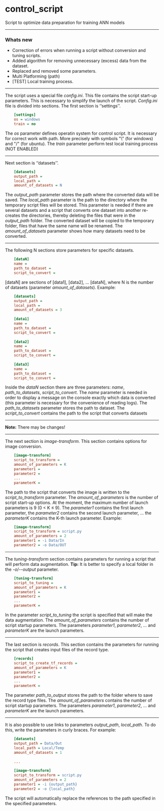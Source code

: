 # control_script

Script to optimize data preparation for training ANN models

------------

### Whats new
+ Correction of errors when running a script without conversion and tuning scripts.
+ Added algorithm for removing unnecessary (excess) data from the dataset.
+ Replaced and removed some parameters.
+ Multi Platforming (path)
+ [TEST] Local training process.

------------

The script uses a special file *config.ini*. This file contains the script start-up parameters. This is necessary to simplify the launch of the script. *Config.ini* file is divided into sections. The first section is ‘‘settings’’. 

```ini
    [settings]
    os = windows
    train = no
```
The *os* parameter defines operatin system for control script. It is necessary for correct work with path. More precisely with symbols "\\" (for windows) and "/" (for ubuntu). The *train* parameter perform test local training process (NOT ENABLED)

------------
Next section is ‘‘datasets’’. 
```ini
    [datasets]
    output_path = 
    local_path = 
    amount_of_datasets = N
```
The *output_path* parameter stores the path where the converted data will be saved. The *local_path* parameter is the path to the directory where the temporary script files will be stored. This parameter is needed if there are several datasets and a script that converts one dataset into another re-creates the directories, thereby deleting the files that were in the *output_path* folder. The converted dataset will be copied to the temporary folder, files that have the same name will be renamed. The *amount_of_datasets* parameter shows how many datasets need to be converted.

------------
The following N sections store parameters for specific datasets.
```ini
    [dataN]
    name = 
    path_to_dataset = 
    script_to_convert =
```
[dataN] are sections of [data1], [data2], ... [dataN], where N is the number of datasets (parameter *amount_of_datasets*).
Example: 
```ini
    [datasets]
    output_path = 
    local_path = 
    amount_of_datasets = 3
    
    [data1]
    name = 
    path_to_dataset = 
    script_to_convert =
    
    [data2]
    name = 
    path_to_dataset = 
    script_to_convert =
    
    [data3]
    name = 
    path_to_dataset = 
    script_to_convert =
```
Inside the *dataN* section there are three parameters: *name*, *path_to_datasets*, *script_to_convert*. The *name* parameter is needed in order to display a message on the console exactly which data is converted (this parameter is necessary for the convenience of reading logs). The *path_to_datasets* parameter stores the path to dataset. The *script_to_convert* contains the path to the script that converts datasets

------------
   **Note:** There may be changes!

------------
The next section is *image-transform*. This section contains options for image conversion.
```ini
    [image-transform]
    script_to_transform =   
    amount_of_parameters = K
    parameter1 = 
    parameter2 = 
    ...
    parameterK = 
```
The path to the script that converts the image is written to the *script_to_transform* parameter. The *amount_of_parameters* is the number of script start-up options. At the moment, the maximum number of launch parameters is 9 (0 < K ≤ 9). The *parameter1* contains the first launch parameter, the *parameter2* contains the second launch parameter, ... the *parameterK* contains the K-th launch parameter.
Example: 
```ini
    [image-transform]
    script_to_transform = script.py
    amount_of_parameters = 2
    parameter1 = -i Data/In
    parameter2 = -o Data/OUT
```
------------
The *tuning-transform* section contains parameters for running a script that will perform data augmentation.
**Tip:** It is better to specify a local folder in the *-o*/*--output* parameter.
```ini
    [tuning-transform]
    script_to_tuning =   
    amount_of_parameters = K
    parameter1 = 
    parameter2 = 
    ...
    parameterK = 
```
In the parameter *script_to_tuning* the script is specified that will make the data augmentation. The *amount_of_parameters* contains the number of script startup parameters. The parameters *parameter1*, *parameter2*, ... and *parameterK* are the launch parameters.

------------
The last section is *records*. This section contains the parameters for running the script that creates input files of the record type.
```ini
    [records]
    script_to_create_tf_records = 
    amount_of_parameters = K
    parameter1 = 
    parameter2 = 
    ...
    parameterK = 
```
The parameter *path_to_output* stores the path to the folder where to save the record type files. The *amount_of_parameters* contains the number of script startup parameters. The parameters *parameter1*, *parameter2*, ... and *parameterK* are the launch parameters.

------------
It is also possible to use links to parameters *output_path*, *local_path*. To do this, write the parameters in curly braces. 
For example:
```ini
    [datasets]
    output_path = Data/Out
    local_path = Local/Temp
    amount_of_datasets = 1
    
    ...
    
    [image-transform]
    script_to_transform = script.py
    amount_of_parameters = 2
    parameter1 = -i {output_path}
    parameter2 = -o {local_path}
```
The script will automatically replace the references to the path specified in the specified parameters.
